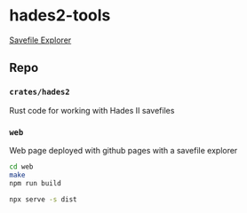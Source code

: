 # hades2-tools

[Savefile Explorer](https://jakobhellermann.github.io/hades2-tools)


## Repo
### `crates/hades2`
Rust code for working with Hades II savefiles

### `web`
Web page deployed with github pages with a savefile explorer

```sh
cd web
make
npm run build

npx serve -s dist
```
